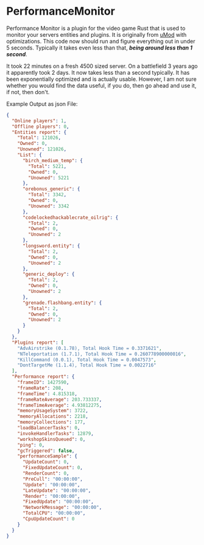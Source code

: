 # PerformanceMonitor
Performance Monitor is a plugin for the video game Rust that is used to monitor your servers entities and plugins. It is originally from [uMod](https://umod.org/plugins/performance-monitor#license) with optimizations. This code now should run and figure everything out in under 5 seconds. Typically it takes even less than that, ***being around less than 1 second***.

It took 22 minutes on a fresh 4500 sized server. On a battlefield 3 years ago it apparently took 2 days. It now takes less than a second typically. It has been exponentially optimized and is actually usable. However, I am not sure whether you would find the data useful, if you do, then go ahead and use it, if not, then don't.

Example Output as json File:
```json
{
  "Online players": 1,
  "Offline players": 0,
  "Entities report": {
    "Total": 121026,
    "Owned": 0,
    "Unowned": 121026,
    "List": {
      "birch_medium_temp": {
        "Total": 5221,
        "Owned": 0,
        "Unowned": 5221
      },
      "orebonus_generic": {
        "Total": 3342,
        "Owned": 0,
        "Unowned": 3342
      },
      "codelockedhackablecrate_oilrig": {
        "Total": 2,
        "Owned": 0,
        "Unowned": 2
      },
      "longsword.entity": {
        "Total": 2,
        "Owned": 0,
        "Unowned": 2
      },
      "generic_deploy": {
        "Total": 2,
        "Owned": 0,
        "Unowned": 2
      },
      "grenade.flashbang.entity": {
        "Total": 2,
        "Owned": 0,
        "Unowned": 2
      }
    }
  },
  "Plugins report": [
    "AdvAirstrike (0.1.78), Total Hook Time = 0.3371621",
    "NTeleportation (1.7.1), Total Hook Time = 0.260778900000016",
    "KillCommand (0.0.1), Total Hook Time = 0.0047573",
    "DontTargetMe (1.1.4), Total Hook Time = 0.0022716"
  ],
  "Performance report": {
    "frameID": 1427590,
    "frameRate": 208,
    "frameTime": 4.815318,
    "frameRateAverage": 203.733337,
    "frameTimeAverage": 4.93812275,
    "memoryUsageSystem": 3722,
    "memoryAllocations": 2218,
    "memoryCollections": 177,
    "loadBalancerTasks": 0,
    "invokeHandlerTasks": 12879,
    "workshopSkinsQueued": 0,
    "ping": 0,
    "gcTriggered": false,
    "performanceSample": {
      "UpdateCount": 0,
      "FixedUpdateCount": 0,
      "RenderCount": 0,
      "PreCull": "00:00:00",
      "Update": "00:00:00",
      "LateUpdate": "00:00:00",
      "Render": "00:00:00",
      "FixedUpdate": "00:00:00",
      "NetworkMessage": "00:00:00",
      "TotalCPU": "00:00:00",
      "CpuUpdateCount": 0
    }
  }
}
```
